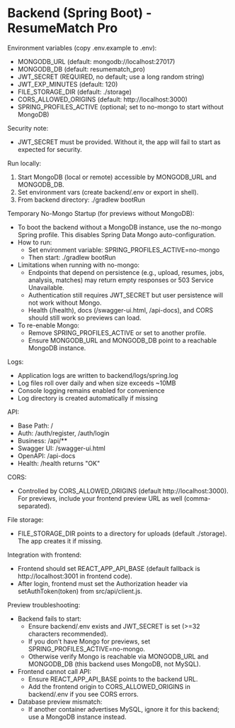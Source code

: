 # Backend (Spring Boot) - ResumeMatch Pro

Environment variables (copy .env.example to .env):
- MONGODB_URL (default: mongodb://localhost:27017)
- MONGODB_DB (default: resumematch_pro)
- JWT_SECRET (REQUIRED, no default; use a long random string)
- JWT_EXP_MINUTES (default: 120)
- FILE_STORAGE_DIR (default: ./storage)
- CORS_ALLOWED_ORIGINS (default: http://localhost:3000)
- SPRING_PROFILES_ACTIVE (optional; set to no-mongo to start without MongoDB)

Security note:
- JWT_SECRET must be provided. Without it, the app will fail to start as expected for security.

Run locally:
1) Start MongoDB (local or remote) accessible by MONGODB_URL and MONGODB_DB.
2) Set environment vars (create backend/.env or export in shell).
3) From backend directory:
   ./gradlew bootRun

Temporary No-Mongo Startup (for previews without MongoDB):
- To boot the backend without a MongoDB instance, use the no-mongo Spring profile. This disables Spring Data Mongo auto-configuration.
- How to run:
  - Set environment variable: SPRING_PROFILES_ACTIVE=no-mongo
  - Then start: ./gradlew bootRun
- Limitations when running with no-mongo:
  - Endpoints that depend on persistence (e.g., upload, resumes, jobs, analysis, matches) may return empty responses or 503 Service Unavailable.
  - Authentication still requires JWT_SECRET but user persistence will not work without Mongo.
  - Health (/health), docs (/swagger-ui.html, /api-docs), and CORS should still work so previews can load.
- To re-enable Mongo:
  - Remove SPRING_PROFILES_ACTIVE or set to another profile.
  - Ensure MONGODB_URL and MONGODB_DB point to a reachable MongoDB instance.

Logs:
- Application logs are written to backend/logs/spring.log
- Log files roll over daily and when size exceeds ~10MB
- Console logging remains enabled for convenience
- Log directory is created automatically if missing

API:
- Base Path: /
- Auth: /auth/register, /auth/login
- Business: /api/**
- Swagger UI: /swagger-ui.html
- OpenAPI: /api-docs
- Health: /health returns "OK"

CORS:
- Controlled by CORS_ALLOWED_ORIGINS (default http://localhost:3000). For previews, include your frontend preview URL as well (comma-separated).

File storage:
- FILE_STORAGE_DIR points to a directory for uploads (default ./storage). The app creates it if missing.

Integration with frontend:
- Frontend should set REACT_APP_API_BASE (default fallback is http://localhost:3001 in frontend code).
- After login, frontend must set the Authorization header via setAuthToken(token) from src/api/client.js.

Preview troubleshooting:
- Backend fails to start:
  - Ensure backend/.env exists and JWT_SECRET is set (>=32 characters recommended).
  - If you don't have Mongo for previews, set SPRING_PROFILES_ACTIVE=no-mongo.
  - Otherwise verify Mongo is reachable via MONGODB_URL and MONGODB_DB (this backend uses MongoDB, not MySQL).
- Frontend cannot call API:
  - Ensure REACT_APP_API_BASE points to the backend URL.
  - Add the frontend origin to CORS_ALLOWED_ORIGINS in backend/.env if you see CORS errors.
- Database preview mismatch:
  - If another container advertises MySQL, ignore it for this backend; use a MongoDB instance instead.

